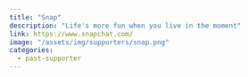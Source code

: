 ```yaml
---
title: "Snap"
description: "Life's more fun when you live in the moment"
link: https://www.snapchat.com/
image: "/assets/img/supporters/snap.png"
categories:
  - past-supporter
---
```

